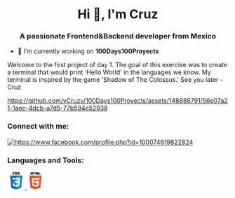 <h1 align="center">Hi 👋, I'm Cruz</h1>
<h3 align="center">A passionate Frontend&Backend developer from Mexico</h3>

- 🔭 I’m currently working on **100Days100Proyects**

Welcome to the first project of day 1.
 The goal of this exercise was to create a terminal that would print 'Hello World' in the languages we know. My terminal is inspired by the game 'Shadow of The Colossus.' See you later
 -Cruz

https://github.com/vCruzv/100Days100Proyects/assets/148888791/56e07a21-1aec-4dcb-a7d5-77b594e52938


<h3 align="left">Connect with me:</h3>
<p align="left">
<a href="https://fb.com/https://www.facebook.com/profile.php?id=100074619822824" target="blank"><img align="center" src="https://raw.githubusercontent.com/rahuldkjain/github-profile-readme-generator/master/src/images/icons/Social/facebook.svg" alt="https://www.facebook.com/profile.php?id=100074619822824" height="30" width="40" /></a>
</p>

<h3 align="left">Languages and Tools:</h3>
<p align="left"> <a href="https://www.w3schools.com/css/" target="_blank" rel="noreferrer"> <img src="https://raw.githubusercontent.com/devicons/devicon/master/icons/css3/css3-original-wordmark.svg" alt="css3" width="40" height="40"/> </a> <a href="https://www.w3.org/html/" target="_blank" rel="noreferrer"> <img src="https://raw.githubusercontent.com/devicons/devicon/master/icons/html5/html5-original-wordmark.svg" alt="html5" width="40" height="40"/> </a> </p>
